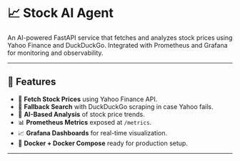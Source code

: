# 📈 Stock AI Agent

An AI-powered FastAPI service that fetches and analyzes stock prices using Yahoo Finance and DuckDuckGo. Integrated with Prometheus and Grafana for monitoring and observability.

---

## 🚀 Features

- 🔎 **Fetch Stock Prices** using Yahoo Finance API.
- 🐥 **Fallback Search** with DuckDuckGo scraping in case Yahoo fails.
- 🤖 **AI-Based Analysis** of stock price trends.
- 📊 **Prometheus Metrics** exposed at `/metrics`.
- 📈 **Grafana Dashboards** for real-time visualization.
- 🐳 **Docker + Docker Compose** ready for production setup.

---
